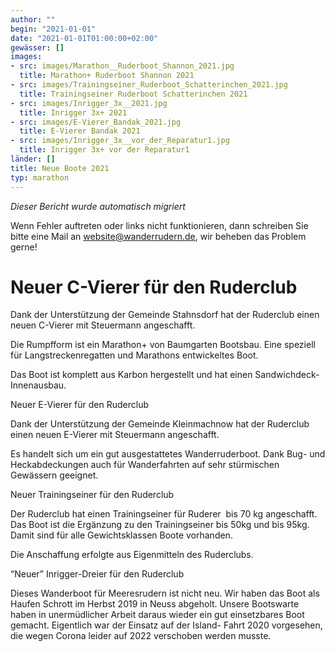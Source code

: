 ```yaml
---
author: ""
begin: "2021-01-01"
date: "2021-01-01T01:00:00+02:00"
gewässer: []
images:
- src: images/Marathon__Ruderboot_Shannon_2021.jpg
  title: Marathon+ Ruderboot Shannon 2021
- src: images/Trainingseiner_Ruderboot_Schatterinchen_2021.jpg
  title: Trainingseiner Ruderboot Schatterinchen 2021
- src: images/Inrigger_3x__2021.jpg
  title: Inrigger 3x+ 2021
- src: images/E-Vierer_Bandak_2021.jpg
  title: E-Vierer Bandak 2021
- src: images/Inrigger_3x__vor_der_Reparatur1.jpg
  title: Inrigger 3x+ vor der Reparatur1
länder: []
title: Neue Boote 2021
typ: marathon
---
```



*Dieser Bericht wurde automatisch migriert*

Wenn Fehler auftreten oder links nicht funktionieren, dann schreiben Sie bitte eine Mail an website@wanderrudern.de, wir beheben das Problem gerne!



# Neuer C-Vierer für den Ruderclub


Dank der Unterstützung der Gemeinde Stahnsdorf hat der Ruderclub einen neuen C-Vierer mit Steuermann angeschafft.

Die Rumpfform ist ein Marathon+ von Baumgarten Bootsbau. Eine speziell für Langstreckenregatten und Marathons entwickeltes Boot.

Das Boot ist komplett aus Karbon hergestellt und hat einen Sandwichdeck- Innenausbau.

Neuer E-Vierer für den Ruderclub

Dank der Unterstützung der Gemeinde Kleinmachnow hat der Ruderclub einen neuen E-Vierer mit Steuermann angeschafft.

Es handelt sich um ein gut ausgestattetes Wanderruderboot. Dank Bug- und Heckabdeckungen auch für Wanderfahrten auf sehr stürmischen Gewässern geeignet.

Neuer Trainingseiner für den Ruderclub

Der Ruderclub hat einen Trainingseiner für Ruderer  bis 70 kg angeschafft. Das Boot ist die Ergänzung zu den Trainingseiner bis 50kg und bis 95kg. Damit sind für alle Gewichtsklassen Boote vorhanden.

Die Anschaffung erfolgte aus Eigenmitteln des Ruderclubs.

“Neuer” Inrigger-Dreier für den Ruderclub

Dieses Wanderboot für Meeresrudern ist nicht neu. Wir haben das Boot als Haufen Schrott im Herbst 2019 in Neuss abgeholt. Unsere Bootswarte haben in unermüdlicher Arbeit daraus wieder ein gut einsetzbares Boot gemacht. Eigentlich war der Einsatz auf der Island- Fahrt 2020 vorgesehen, die wegen Corona leider auf 2022 verschoben werden musste.